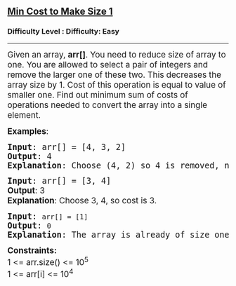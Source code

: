 <h2><a href="https://www.geeksforgeeks.org/problems/min-cost-to-make-size-1/1">Min Cost to Make Size 1</a></h2><h3>Difficulty Level : Difficulty: Easy</h3><hr><div class="problems_problem_content__Xm_eO"><p><span style="font-size: 14pt;">Given an array, <strong>arr[]</strong>. You need to reduce size of array to one. You are allowed to select a pair of integers and remove the larger one of these two. This decreases the array size by 1. Cost of this operation is equal to value of smaller one. Find out minimum sum of costs of operations needed to convert the array into a single element.</span></p>
<p><span style="font-size: 14pt;"><strong>Examples</strong>:&nbsp;</span></p>
<pre><span style="font-size: 14pt;"><strong>Input</strong>: arr[] = [4, 3, 2]<br><strong>Output</strong>: 4<br><strong>Explanation</strong>: Choose (4, 2) so 4 is removed, new array = {2, 3}. Now choose (2, 3) so 3 is removed. So total cost = 2 + 2 = 4</span></pre>
<pre><span style="font-size: 14pt;"><strong>Input</strong>: arr[] = [3, 4]<br><span style="font-family: -apple-system, BlinkMacSystemFont, 'Segoe UI', Roboto, Oxygen, Ubuntu, Cantarell, 'Open Sans', 'Helvetica Neue', sans-serif;"><strong>Output</strong>: 3<br></span><span style="font-family: -apple-system, BlinkMacSystemFont, 'Segoe UI', Roboto, Oxygen, Ubuntu, Cantarell, 'Open Sans', 'Helvetica Neue', sans-serif;"><strong>Explanation</strong>: Choose 3, 4, so cost is 3. </span></span></pre>
<pre><span style="font-size: 14pt;"><strong>Input</strong>: <code>arr[] = [1]</code></span><br><span style="font-size: 14pt;"><strong>Output</strong>: <code>0</code></span><br><span style="font-size: 14pt;"><strong>Explanation</strong>: The array is already of size one, so no operations are needed.</span></pre>
<p><span style="font-size: 14pt;"><strong>Constraints:</strong><br>1 &lt;= arr.size() &lt;= 10<sup>5<br></sup></span><span style="font-family: -apple-system, BlinkMacSystemFont, 'Segoe UI', Roboto, Oxygen, Ubuntu, Cantarell, 'Open Sans', 'Helvetica Neue', sans-serif; font-size: 18.6667px;">1 &lt;= arr[i] &lt;= 10<sup>4</sup></span></p></div>